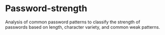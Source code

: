 # Password-strength
Analysis of common password patterns to classify the strength of passwords based on length, character variety, and common weak patterns.
